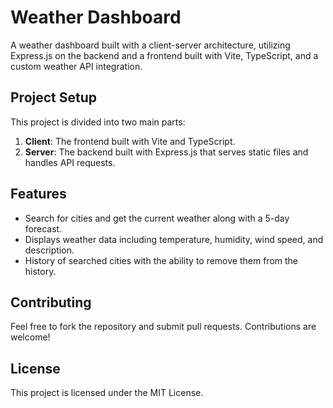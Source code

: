 # Weather Dashboard

A weather dashboard built with a client-server architecture, utilizing Express.js on the backend and a frontend built with Vite, TypeScript, and a custom weather API integration.

## Project Setup

This project is divided into two main parts:
1. **Client**: The frontend built with Vite and TypeScript.
2. **Server**: The backend built with Express.js that serves static files and handles API requests.

## Features

- Search for cities and get the current weather along with a 5-day forecast.
- Displays weather data including temperature, humidity, wind speed, and description.
- History of searched cities with the ability to remove them from the history.

## Contributing

Feel free to fork the repository and submit pull requests. Contributions are welcome!

## License

This project is licensed under the MIT License.
